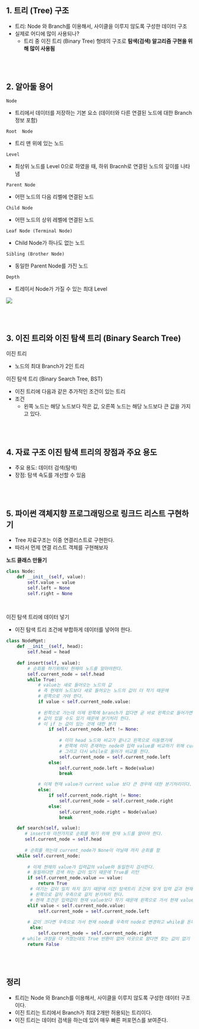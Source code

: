 ## 1. 트리 (Tree) 구조

- 트리: Node 와 Branch를 이용해서, 사이클을 이루지 않도록 구성한 데이터 구조
- 실제로 어디에 많이 사용되나?
    - 트리 중 이진 트리 (Binary Tree) 형태의 구조로 **탐색(검색) 알고리즘 구현을 위해 많이 사용됨**

<br><br>

## 2. 알아둘 용어

`Node`

- 트리에서 데이터를 저장하는 기본 요소 (데이터와 다른 연결된 노드에 대한 Branch 정보 포함)

`Root  Node`

- 트리 맨 위에 있는 노드

`Level`

- 최상위 노드를 Level 0으로 하였을 때, 하위 Bracnh로 연결된 노드의 깊이를 나타냄

`Parent Node`

- 어떤 노드의 다음 리벨에 연결된 노드

`Child Node`

- 어떤 노드의 상위 레벨에 연결된 노드

`Leaf Node (Terminal Node)`

- Child Node가 하나도 없는 노드

`Sibling (Brother Node)`

- 동일한 Parent Node를 가진 노드

`Depth`

- 트레이서 Node가 가질 수 있는 최대 Level

![](https://images.velog.io/images/somday/post/95128d8f-a954-4e33-9fd9-f8ee0568de1d/%EC%8A%A4%ED%81%AC%EB%A6%B0%EC%83%B7%202021-02-24%20%EC%98%A4%ED%9B%84%203.19.31.png)

<br><br>

## 3. 이진 트리와 이진 탐색 트리 (Binary Search Tree)

이진 트리

- 노드의 최대 Branch가 2인 트리

이진 탐색 트리 (Binary Search Tree, BST)

- 이진 트리에 다음과 같은 추가적인 조건이 있는 트리
- 조건
    - 왼쪽 노드는 해당 노드보다 작은 값, 오른쪽 노드는 해당 노드보다 큰 값을 가지고 있다.

<br><br>

## 4. 자료 구조 이진 탐색 트리의 장점과 주요 용도

- 주요 용도: 데이터 검색(탐색)
- 장점: 탐색 속도를 개선할 수 있음

<br><br>

## 5. 파이썬 객체지향 프로그래밍으로 링크드 리스트 구현하기

- Tree 자료구조는 이중 연결리스트로 구현한다.
- 따라서 먼제 연결 리스트 객체를 구현해보자

**노드 클래스 만들기**

```python
class Node:
    def __init__(self, value):
        self.value = value
        self.left = None
        self.right = None
```

<br>


이진 탐색 트리에 데이터 넣기

- 이진 탐색 트리 조건에 부합하게 데이터를 넣어야 한다.

```python
class NodeMgmt:
    def __init__(self, head):
        self.head = head
    
    def insert(self, value):
        # 순회를 하기위해사 현재의 노드를 알아야한다.
        self.current_node = self.head
        while True:
            # value는 새로 들어오는 노드의 값
            # 즉 현재의 노드보다 새로 들어오는 노드의 값이 더 작기 때문에
            # 왼쪽으로 가야 한다.
            if value < self.current_node.value:
           
            # 왼쪽으로 가는데 이제 왼쪽에 branch가 없다면 곧 바로 왼쪽으로 들어가면 되지만
            # 값이 있을 수도 있기 때문에 분기처리 한다.
            # 이 if 는 값이 있는 것에 대한 분기
                if self.current_node.left != None:
                    
                    # 이미 head 노드와 비교가 끝나고 왼쪽으로 이동했기에 
                    # 왼쪽에 이미 존재하는 node와 입력 value를 비교하기 위해 current_node를 변경한다.
                    # 그리고 다시 while로 돌어가 비교를 한다.
                    self.current_node = self.current_node.left
                else:
                    self.current_node.left = Node(value)
                    break

            # 이제 현재 value가 current value 보다 큰 경우에 대한 분기처리이다.
            else:
                if self.current_node.right != None:
                    self.current_node = self.current_node.right
                else:
                    self.current_node.right = Node(value)
                    break

    def search(self, value):
       # insert와 마찬가지로 순회를 하기 위해 현재 노드를 알아야 한다.
       self.current_node = self.head
      
       # 순회를 하는데 current_node가 None이 아닐때 까지 순회를 함
    while self.current_node:
        
        # 이제 현재의 value가 입력값의 value와 동일한지 검사한다.
        # 동일하다면 검색 하는 값이 있기 때문에 True를 리턴   
        if self.current_node.value == value:
            return True
		 # 여기는 값이 일치 하지 않기 때문에 이진 탐색트리 조건에 맞게 입력 값과 현재 value의 크기를 보고
		 # 왼쪽으로 갈지 우측으로 갈지 분기처리 한다.
		 # 현재 조건은 입력값이 현재 value보다 작기 때문에 왼쪽으로 가서 현재 value를 갱신한다. 그리고 다시 while문을 탄다.
        elif value < self.current_node.value:
            self.current_node = self.current_node.left
        
        # 값이 크다면 우측으로 가서 현재 node를 우측의 node로 변경하고 while을 돈다
         else:
            self.current_node = self.current_node.right
      # while 과정을 다 거쳤는데도 True 반환이 없어 이곳으로 왔다면 찾는 값이 없기 때문에 false를 리턴하고 끝난다. 
        return False
```

<br> <br>

## **정리**

- 트리는 Node 와 Branch를 이용해서, 사이클을 이루지 않도록 구성한 데이터 구조 이다.
- 이진 트리는  트리에서 Branch가 최대 2개만 허용되는 트리이다.
- 이진 트리는 데이터 검색을 하는데 있어 매우 빠른 퍼포먼스를 보여준다.